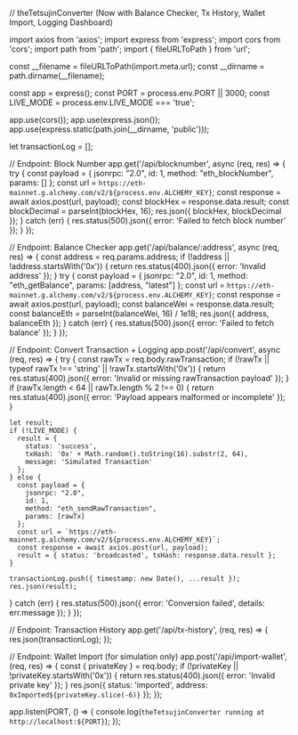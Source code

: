 // theTetsujinConverter (Now with Balance Checker, Tx History, Wallet Import, Logging Dashboard)

import axios from 'axios';
import express from 'express';
import cors from 'cors';
import path from 'path';
import { fileURLToPath } from 'url';

const __filename = fileURLToPath(import.meta.url);
const __dirname = path.dirname(__filename);

const app = express();
const PORT = process.env.PORT || 3000;
const LIVE_MODE = process.env.LIVE_MODE === 'true';

app.use(cors());
app.use(express.json());
app.use(express.static(path.join(__dirname, 'public')));

let transactionLog = [];

// Endpoint: Block Number
app.get('/api/blocknumber', async (req, res) => {
  try {
    const payload = {
      jsonrpc: "2.0",
      id: 1,
      method: "eth_blockNumber",
      params: []
    };
    const url = `https://eth-mainnet.g.alchemy.com/v2/${process.env.ALCHEMY_KEY}`;
    const response = await axios.post(url, payload);
    const blockHex = response.data.result;
    const blockDecimal = parseInt(blockHex, 16);
    res.json({ blockHex, blockDecimal });
  } catch (err) {
    res.status(500).json({ error: 'Failed to fetch block number' });
  }
});

// Endpoint: Balance Checker
app.get('/api/balance/:address', async (req, res) => {
  const address = req.params.address;
  if (!address || !address.startsWith('0x')) {
    return res.status(400).json({ error: 'Invalid address' });
  }
  try {
    const payload = {
      jsonrpc: "2.0",
      id: 1,
      method: "eth_getBalance",
      params: [address, "latest"]
    };
    const url = `https://eth-mainnet.g.alchemy.com/v2/${process.env.ALCHEMY_KEY}`;
    const response = await axios.post(url, payload);
    const balanceWei = response.data.result;
    const balanceEth = parseInt(balanceWei, 16) / 1e18;
    res.json({ address, balanceEth });
  } catch (err) {
    res.status(500).json({ error: 'Failed to fetch balance' });
  }
});

// Endpoint: Convert Transaction + Logging
app.post('/api/convert', async (req, res) => {
  try {
    const rawTx = req.body.rawTransaction;
    if (!rawTx || typeof rawTx !== 'string' || !rawTx.startsWith('0x')) {
      return res.status(400).json({ error: 'Invalid or missing rawTransaction payload' });
    }
    if (rawTx.length < 64 || rawTx.length % 2 !== 0) {
      return res.status(400).json({ error: 'Payload appears malformed or incomplete' });
    }

    let result;
    if (!LIVE_MODE) {
      result = {
        status: 'success',
        txHash: '0x' + Math.random().toString(16).substr(2, 64),
        message: 'Simulated Transaction'
      };
    } else {
      const payload = {
        jsonrpc: "2.0",
        id: 1,
        method: "eth_sendRawTransaction",
        params: [rawTx]
      };
      const url = `https://eth-mainnet.g.alchemy.com/v2/${process.env.ALCHEMY_KEY}`;
      const response = await axios.post(url, payload);
      result = { status: 'broadcasted', txHash: response.data.result };
    }

    transactionLog.push({ timestamp: new Date(), ...result });
    res.json(result);
  } catch (err) {
    res.status(500).json({ error: 'Conversion failed', details: err.message });
  }
});

// Endpoint: Transaction History
app.get('/api/tx-history', (req, res) => {
  res.json(transactionLog);
});

// Endpoint: Wallet Import (for simulation only)
app.post('/api/import-wallet', (req, res) => {
  const { privateKey } = req.body;
  if (!privateKey || !privateKey.startsWith('0x')) {
    return res.status(400).json({ error: 'Invalid private key' });
  }
  res.json({ status: 'imported', address: `0xImported${privateKey.slice(-6)}` });
});

app.listen(PORT, () => {
  console.log(`theTetsujinConverter running at http://localhost:${PORT}`);
});
